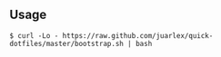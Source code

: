 Usage
-----

    $ curl -Lo - https://raw.github.com/juarlex/quick-dotfiles/master/bootstrap.sh | bash
